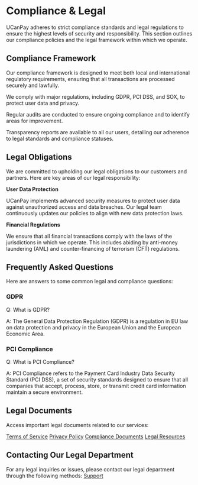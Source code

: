 # Compliance &amp; Legal

UCanPay adheres to strict compliance standards and legal regulations to ensure the highest levels of security and
responsibility. This section outlines our compliance policies and the legal framework within which we operate.

## Compliance Framework

Our compliance framework is designed to meet both local and international regulatory requirements, ensuring that all
transactions are processed securely and lawfully.

<procedure title="Understanding Our Compliance Framework" id="compliance-framework-procedure">
    <step>
        <p>We comply with major regulations, including GDPR, PCI DSS, and SOX, to protect user data and privacy.</p>
    </step>
    <step>
        <p>Regular audits are conducted to ensure ongoing compliance and to identify areas for improvement.</p>
    </step>
    <step>
        <p>Transparency reports are available to all our users, detailing our adherence to legal standards and compliance statuses.</p>
    </step>
</procedure>

## Legal Obligations

We are committed to upholding our legal obligations to our customers and partners. Here are key areas of our legal
responsibility:

**User Data Protection**

UCanPay implements advanced security measures to protect user data against unauthorized access and data breaches. Our
legal team continuously updates our policies to align with new data protection laws.

**Financial Regulations**

We ensure that all financial transactions comply with the laws of the jurisdictions in which we operate. This includes
abiding by anti-money laundering (AML) and counter-financing of terrorism (CFT) regulations.

## Frequently Asked Questions

Here are answers to some common legal and compliance questions:

### GDPR

Q: What is GDPR?

A: The General Data Protection Regulation (GDPR) is a regulation in EU law on data protection and privacy in the
European Union and the European Economic Area.

### PCI Compliance

Q: What is PCI Compliance?

A: PCI Compliance refers to the Payment Card Industry Data Security Standard (PCI DSS), a set of security standards
designed to ensure that all companies that accept, process, store, or transmit credit card information maintain a secure
environment.

## Legal Documents

Access important legal documents related to our services:

<seealso>
    <category ref="wrs">
        <a href="https://ucanpay.ca/terms-of-service">Terms of Service</a>
        <a href="https://ucanpay.ca/privacy-policy">Privacy Policy</a>
    </category>
</seealso>

<seealso>
    <category ref="wrs">
        <a href="https://ucanpay.ca/compliance-documents">Compliance Documents</a>
        <a href="https://ucanpay.ca/legal-resources">Legal Resources</a>
    </category>
</seealso>

## Contacting Our Legal Department

For any legal inquiries or issues, please contact our legal department through the following methods:
<a href="https://ucanpay.ca/legal-resources">Support</a>
